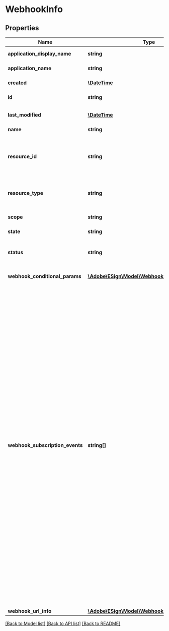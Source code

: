 # WebhookInfo

## Properties
Name | Type | Description | Notes
------------ | ------------- | ------------- | -------------
**application_display_name** | **string** | The display name of the application through which webhook is created | [optional] 
**application_name** | **string** | The name of the application through which webhook is created | [optional] 
**created** | [**\DateTime**](\DateTime.md) | Timestamp when the webhook was created. Will only be returned in GET request. Can&#39;t be modified in PUT request | [optional] 
**id** | **string** | The unique identifier of the webhook. Will only be returned in GET request. Can&#39;t be modified in PUT request | [optional] 
**last_modified** | [**\DateTime**](\DateTime.md) | Timestamp when the webhook was last updated. Will only be returned in GET request. Can&#39;t be modified in PUT request | [optional] 
**name** | **string** | The name of the webhook | [optional] 
**resource_id** | **string** | Id of the resource type for which you want to create webhook. Provide agreementId if webhook needs to be created for an agreement. Similarly, widgetId if webhook needs to be created for a widget and megaSignId if webhook needs to be created for a megaSign. Need to specify only if scope is &#39;RESOURCE&#39;. Can&#39;t be modified in PUT request | [optional] 
**resource_type** | **string** | The resource for which you want to create webhook. Need to specify only if scope is &#39;RESOURCE&#39;. Can&#39;t be modified in PUT request. The possible values are AGREEMENT, WIDGET and MEGASIGN. | [optional] 
**scope** | **string** | Scope of webhook. Can&#39;t be modified in PUT request. The possible values are ACCOUNT, GROUP, USER or RESOURCE | [optional] 
**state** | **string** | The state in which the webhook should be created | [optional] 
**status** | **string** | Status of the webhook. Determines whether the webhook will be actually triggered. Default: ACTIVE, if ACTIVE, this webhook will receive event requests. If INACTIVE, this webhook will not receive event requests. Can&#39;t provide status in POST/PUT requests. | [optional] 
**webhook_conditional_params** | [**\Adobe\ESign\\Model\WebhookConditionalParams**](WebhookConditionalParams.md) | Conditions which webhook creator can specify for the payload while creating or updating a webhook | [optional] 
**webhook_subscription_events** | **string[]** | Determines events for which the webhook is triggered. The possible values are &lt;br&gt; AGREEMENT_CREATED : When an agreement is created &lt;br&gt;, AGREEMENT_ACTION_DELEGATED : When an agreement is delegated &lt;br&gt;, AGREEMENT_RECALLED : When an agreement is recalled &lt;br&gt;, AGREEMENT_REJECTED : When an agreement is rejected &lt;br&gt;, AGREEMENT_EXPIRED : When an agreement expires &lt;br&gt;, AGREEMENT_ACTION_COMPLETED : When an agreement action is completed &lt;br&gt;, AGREEMENT_WORKFLOW_COMPLETED : When an agreement workflow is completed &lt;br&gt;, AGREEMENT_EMAIL_VIEWED : When an agreement&#39;s email is viewed &lt;br&gt;, AGREEMENT_MODIFIED : When an agreement is modified &lt;br&gt;, AGREEMENT_SHARED : When an agreement is shared &lt;br&gt;, AGREEMENT_VAULTED : When an agreement is vaulted &lt;br&gt;, AGREEMENT_ACTION_REQUESTED : When an agreement action is requested &lt;br&gt;, AGREEMENT_ACTION_REPLACED_SIGNER : When signer is replaced for an agreement &lt;br&gt;, AGREEMENT_AUTO_CANCELLED_CONVERSION_PROBLEM : When an agreement is auto-cancelled due to conversion problem &lt;br&gt;, AGREEMENT_DOCUMENTS_DELETED : When an agreement documents are deleted &lt;br&gt;, AGREEMENT_EMAIL_BOUNCED : When an agreement email gets bounced &lt;br&gt;, AGREEMENT_KBA_AUTHENTICATED : When an agreement KBA is authenticated &lt;br&gt;, AGREEMENT_OFFLINE_SYNC : When an agreement is synced offline &lt;br&gt;, AGREEMENT_USER_ACK_AGREEMENT_MODIFIED : User Acknowledgement when an agreement is modified &lt;br&gt;, AGREEMENT_UPLOADED_BY_SENDER : When an agreement is uploaded by sender &lt;br&gt;, AGREEMENT_WEB_IDENTITY_AUTHENTICATED : When an agreement web identity is authenticated &lt;br&gt;, AGREEMENT_ALL : All the supported agreement events for Webhooks &lt;br&gt;, MEGASIGN_CREATED : When a megaSign is created &lt;br&gt;, MEGASIGN_RECALLED : When a megaSign is recalled &lt;br&gt;, MEGASIGN_SHARED : When a megaSign is shared &lt;br&gt;, MEGASIGN_ALL : All the supported megaSign events for Webhooks &lt;br&gt;, WIDGET_CREATED : When a widget is created &lt;br&gt;, WIDGET_MODIFIED : When a widget is modified &lt;br&gt;, WIDGET_SHARED : When a widget is shared &lt;br&gt;, WIDGET_ENABLED : When a widget is enabled &lt;br&gt;, WIDGET_DISABLED : When a widget is disabled &lt;br&gt;, WIDGET_AUTO_CANCELLED_CONVERSION_PROBLEM : When a widget is auto-cancelled due to conversion problem &lt;br&gt;, WIDGET_ALL : All the supported widget events for Webhooks | [optional] 
**webhook_url_info** | [**\Adobe\ESign\\Model\WebhookUrlInfo**](WebhookUrlInfo.md) | Info of webhook url | [optional] 

[[Back to Model list]](../README.md#documentation-for-models) [[Back to API list]](../README.md#documentation-for-api-endpoints) [[Back to README]](../README.md)


